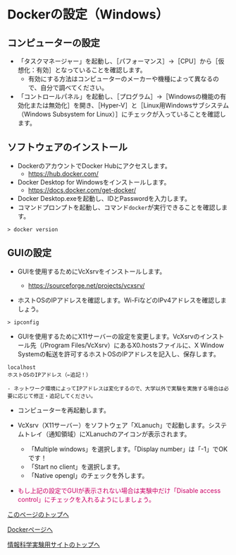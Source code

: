 # Dockerの設定（Windows）

## コンピューターの設定
- 「タスクマネージャー」を起動し、［パフォーマンス］→［CPU］から［仮想化：有効］となっていることを確認します。
    - 有効にする方法はコンピューターのメーカーや機種によって異なるので、自分で調べてください。
- 「コントロールパネル」を起動し、［プログラム］→［Windowsの機能の有効化または無効化］を開き、［Hyper-V］と［Linux用Windowsサブシステム（Windows Subsystem for Linux）］にチェックが入っていることを確認します。

## ソフトウェアのインストール
- DockerのアカウントでDocker Hubにアクセスします。
    - https://hub.docker.com/
- Docker Desktop for Windowsをインストールします。
    - https://docs.docker.com/get-docker/
- Docker Desktop.exeを起動し、IDとPasswordを入力します。
- コマンドプロンプトを起動し、コマンド`docker`が実行できることを確認します。
```
> docker version
```

## GUIの設定
- GUIを使用するためにVcXsrvをインストールします。
    - https://sourceforge.net/projects/vcxsrv/

- ホストOSのIPアドレスを確認します。Wi-FiなどのIPv4アドレスを確認しましょう。
```
> ipconfig
```

- GUIを使用するためにX11サーバーの設定を変更します。VcXsrvのインストール先（/Program Files/VcXsrv）にあるX0.hostsファイルに、X Window Systemの転送を許可するホストOSのIPアドレスを記入し、保存します。
```
localhost
ホストOSのIPアドレス（←追記！）
```
    - ネットワーク環境によってIPアドレスは変化するので、大学以外で実験を実施する場合は必要に応じて修正・追記してください。

- コンピューターを再起動します。

- VcXsrv（X11サーバー）をソフトウェア「XLanuch」で起動します。システムトレイ（通知領域）にXLanuchのアイコンが表示されます。
    - 「Multiple windows」を選択します。「Display number」は「-1」でOKです！
    - 「Start no client」を選択します。
    - 「Native opengl」のチェックを外します。

- <span style="color: #CC0066;">もし上記の設定でGUIが表示されない場合は実験中だけ「Disable access control」にチェックを入れるようにしましょう。</span>

[このページのトップへ](#)

[Dockerページへ](https://stl-apu.github.io/laboratory_experiments/docker)

[情報科学実験用サイトのトップへ](https://stl-apu.github.io/laboratory_experiments/)
